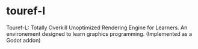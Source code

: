 # touref-l
Touref-L: Totally Overkill Unoptimized Rendering Engine for Learners. An environement designed to learn graphics programming. (Implemented as a Godot addon)
